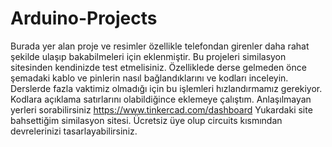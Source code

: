# Arduino-Projects
Burada yer alan proje ve resimler özellikle telefondan girenler daha rahat şekilde ulaşıp bakabilmeleri için eklenmiştir.
Bu projeleri similasyon sitesinden kendinizde test etmelisiniz. Özelliklede derse gelmeden önce şemadaki kablo ve pinlerin nasıl bağlandıklarını ve kodları inceleyin.
Derslerde fazla vaktimiz olmadığı için bu işlemleri hızlandırmamız gerekiyor. Kodlara açıklama satırlarını olabildiğince eklemeye çalıştım. Anlaşılmayan yerleri sorabilirsiniz
https://www.tinkercad.com/dashboard
Yukardaki site bahsettiğim similasyon sitesi. Ücretsiz üye olup circuits kısmından devrelerinizi tasarlayabilirsiniz.
